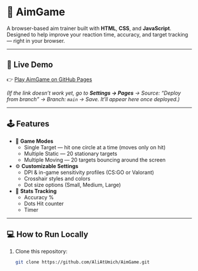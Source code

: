 # 🎯 AimGame

A browser-based aim trainer built with **HTML**, **CSS**, and **JavaScript**.  
Designed to help improve your reaction time, accuracy, and target tracking — right in your browser.

---

## 🚀 Live Demo
👉 [Play AimGame on GitHub Pages](https://AliAtUmich.github.io/AimGame/)

*(If the link doesn’t work yet, go to **Settings → Pages** → Source: “Deploy from branch” → Branch: `main` → Save. It’ll appear here once deployed.)*

---

## 🕹️ Features
- 🎯 **Game Modes**
  - Single Target — hit one circle at a time (moves only on hit)
  - Multiple Static — 20 stationary targets
  - Multiple Moving — 20 targets bouncing around the screen  
- ⚙️ **Customizable Settings**
  - DPI & in-game sensitivity profiles (CS:GO or Valorant)
  - Crosshair styles and colors
  - Dot size options (Small, Medium, Large)
- 🧮 **Stats Tracking**
  - Accuracy %
  - Dots Hit counter
  - Timer

---

## 💻 How to Run Locally
1. Clone this repository:
   ```bash
   git clone https://github.com/AliAtUmich/AimGame.git
